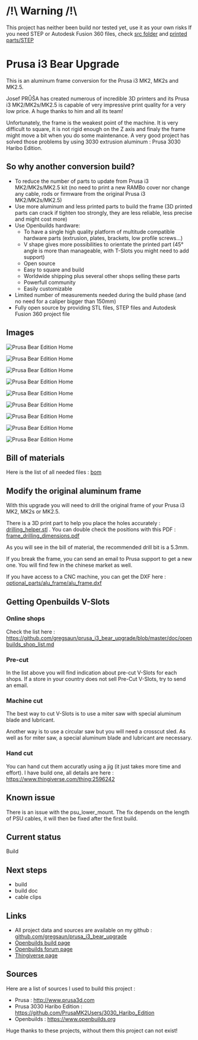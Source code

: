 # /!\ Warning /!\
This project has neither been build nor tested yet, use it as your own risks
If you need STEP or Autodesk Fusion 360 files, check [src folder](src) and [printed parts/STEP](printed_parts/step/)

# Prusa i3 Bear Upgrade

This is an aluminum frame conversion for the Prusa i3 MK2, MK2s and MK2.5.

Josef PRŮŠA has created numerous of incredible 3D printers and its Prusa i3 MK2/MK2s/MK2.5 is capable of very impressive print quality for a very low price. A huge thanks to him and all its team!

Unfortunately, the frame is the weakest point of the machine. It is very difficult to square, it is not rigid enough on the Z axis and finaly the frame might move a bit when you do some maintenance. A very good project has solved those problems by using 3030 extrusion aluminum : Prusa 3030 Haribo Edition. 


## So why another conversion build?

* To reduce the number of parts to update from Prusa i3 MK2/MK2s/MK2.5 kit (no need to print a new RAMBo cover nor change any cable, rods or firmware from the original Prusa i3 MK2/MK2s/MK2.5)
* Use more aluminum and less printed parts to build the frame (3D printed parts can crack if tighten too strongly, they are less reliable, less precise and might cost more)
* Use Openbuilds hardware:
  * To have a single high quality platform of multitude compatible hardware parts (extrusion, plates, brackets, low profile screws...)
  * V shape gives more possibilities to orientate the printed part (45° angle is more than manageable, with T-Slots you might need to add support)
  * Open source
  * Easy to square and build
  * Worldwide shipping plus several other shops selling these parts
  * Powerfull community
  * Easily customizable
* Limited number of measurements needed during the build phase (and no need for a caliper bigger than 150mm)
* Fully open source by providing STL files, STEP files and Autodesk Fusion 360 project file


## Images

![Prusa Bear Edition Home](/img/home_left.png)

![Prusa Bear Edition Home](/img/home_right.png)

![Prusa Bear Edition Home](/img/right.png)

![Prusa Bear Edition Home](/img/front.png)

![Prusa Bear Edition Home](/img/top.png)

![Prusa Bear Edition Home](/img/bottom.png)

![Prusa Bear Edition Home](/doc/vslots_length.png)

![Prusa Bear Edition Home](/doc/printed_parts_positions.png)

![Prusa Bear Edition Home](/doc/frame_drilling_dimensions.png)


## Bill of materials

Here is the list of all needed files : [bom](/doc/bom.md)


## Modify the original aluminum frame

With this upgrade you will need to drill the original frame of your Prusa i3 MK2, MK2s or MK2.5.

There is a 3D print part to help you place the holes accurately : [drilling_helper.stl](/printed_parts/stl/drilling_helper.stl) . You can double check the positions with this PDF : [frame_drilling_dimensions.pdf](/doc/frame_drilling_dimensions.pdf)

As you will see in the bill of material, the recommended drill bit is a 5.3mm.

If you break the frame, you can send an email to Prusa support to get a new one. You will find few in the chinese market as well.

If you have access to a CNC machine, you can get the DXF here : [optional_parts/alu_frame/alu_frame.dxf](optional_parts/alu_frame/alu_frame.dxf)


## Getting Openbuilds V-Slots

### Online shops

Check the list here : https://github.com/gregsaun/prusa_i3_bear_upgrade/blob/master/doc/openbuilds_shop_list.md 

### Pre-cut

In the list above you will find indication about pre-cut V-Slots for each shops. If a store in your country does not sell Pre-Cut V-Slots, try to send an email.

### Machine cut

The best way to cut V-Slots is to use a miter saw with special aluminum blade and lubricant.

Another way is to use a circular saw but you will need a crosscut sled. As well as for miter saw, a special aluminum blade and lubricant are necessary.

### Hand cut

You can hand cut them accuratly using a jig (it just takes more time and effort). I have build one, all details are here : https://www.thingiverse.com/thing:2596242


## Known issue

There is an issue with the psu_lower_mount. The fix depends on the length of PSU cables, it will then be fixed after the first build.


## Current status

Build


## Next steps
* build
* build doc
* cable clips


## Links
* All project data and sources are available on my github : [github.com/gregsaun/prusa_i3_bear_upgrade](https://github.com/gregsaun/prusa_i3_bear_upgrade)
* [Openbuilds build page](http://www.openbuilds.org/builds/prusa-i3-bear-upgrade.5661/)
* [Openbuilds forum page](http://www.openbuilds.org/threads/prusa-i3-bear-edition.10274/)
* [Thingiverse page](https://www.thingiverse.com/thing:2562174)


## Sources

Here are a list of sources I used to build this project :

* Prusa : http://www.prusa3d.com
* Prusa 3030 Haribo Edition : https://github.com/PrusaMK2Users/3030_Haribo_Edition
* Openbuilds : https://www.openbuilds.org

Huge thanks to these projects, without them this project can not exist!